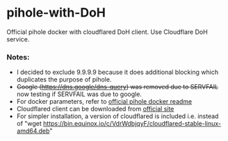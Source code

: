 # pihole-with-DoH
Official pihole docker with cloudflared DoH client. Use Cloudflare DoH service.

### Notes:
* I decided to exclude 9.9.9.9 because it does additional blocking which duplicates the purpose of pihole.
* ~~Google (https://dns.google/dns-query) was removed due to SERVFAIL~~ now testing if SERVFAIL was due to google.
* For docker parameters, refer to [official pihole docker readme](https://github.com/pi-hole/pi-hole)
* Cloudflared client can be downloaded from [official site](https://developers.cloudflare.com/argo-tunnel/downloads)
* For simpler installation, a version of cloudflared is included i.e. instead of "wget https://bin.equinox.io/c/VdrWdbjqyF/cloudflared-stable-linux-amd64.deb"

